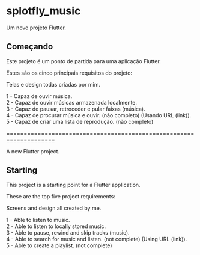 # splotfly_music

Um novo projeto Flutter.

## Começando

Este projeto é um ponto de partida para uma aplicação Flutter. <br>

Estes são os cinco principais requisitos do projeto: <br>

Telas e design todas criadas por mim. <br>

1 - Capaz de ouvir música. <br>
2 - Capaz de ouvir músicas armazenada localmente. <br>
3 - Capaz de pausar, retroceder e pular faixas (música). <br>
4 - Capaz de procurar música e ouvir. (não completo) (Usando URL (link)). <br>
5 - Capaz de criar uma lista de reprodução. (não completo) <br>

====================================================================

A new Flutter project.

## Starting

This project is a starting point for a Flutter application. <br>

These are the top five project requirements: <br>

Screens and design all created by me. <br>

1 - Able to listen to music. <br>
2 - Able to listen to locally stored music. <br>
3 - Able to pause, rewind and skip tracks (music). <br>
4 - Able to search for music and listen. (not complete) (Using URL (link)). <br>
5 - Able to create a playlist. (not complete) <br>
